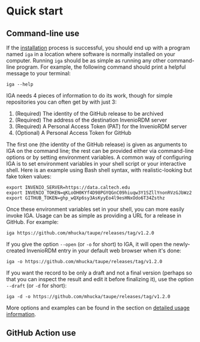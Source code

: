 # Quick start

## Command-line use

If the [installation](installation.md) process is successful, you should end up with a program named `iga` in a location where software is normally installed on your computer.  Running `iga` should be as simple as running any other command-line program. For example, the following command should print a helpful message to your terminal:
```shell
iga --help
```

IGA needs 4 pieces of information to do its work, though for simple repositories you can often get by with just 3:
1. (Required) The identity of the GitHub release to be archived
2. (Required) The address of the destination InvenioRDM server
3. (Required) A Personal Access Token (PAT) for the InvenioRDM server
4. (Optional) A Personal Access Token for GitHub

The first one (the identity of the GitHub release) is given as arguments to IGA on the command line; the rest can be provided either via command-line options or by setting environment variables. A common way of configuring IGA is to set environment variables in your shell script or your interactive shell. Here is an example using Bash shell syntax, with realistic-looking but fake token values:
```shell
export INVENIO_SERVER=https://data.caltech.edu
export INVENIO_TOKEN=qKLoOH0KYf4D98PGYQGnC09hiuqw3Y1SZllYnonRVzGJbWz2
export GITHUB_TOKEN=ghp_wQXp6sy3AsKyyEo4l9esHNxOdo6T34Zsthz
```


Once these environment variables set in your shell, you can more easily invoke IGA. Usage can be as simple as providing a URL for a release in GitHub. For example:
```shell
iga https://github.com/mhucka/taupe/releases/tag/v1.2.0
```

If you give the option `--open` (or `-o` for short) to IGA, it will open the newly-created InvenioRDM entry in your default web browser when it's done:
```shell
iga -o https://github.com/mhucka/taupe/releases/tag/v1.2.0
```

If you want the record to be only a draft and not a final version (perhaps so that you can inspect the result and edit it before finalizing it), use the option `--draft` (or `-d` for short):
```shell
iga -d -o https://github.com/mhucka/taupe/releases/tag/v1.2.0
```

More options and examples can be found in the section on [detailed usage information](cli-usage.md).


## GitHub Action use
